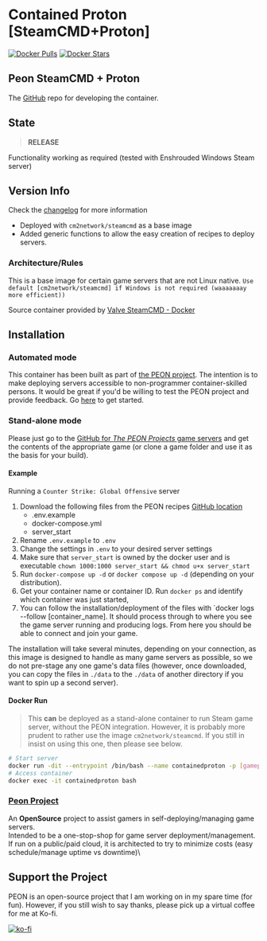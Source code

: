 # Contained Proton [SteamCMD+Proton]

[![Docker Pulls](https://img.shields.io/docker/pulls/umlatt/steamcmd-proton.svg)](https://hub.docker.com/r/umlatt/steamcmd-proton)
[![Docker Stars](https://img.shields.io/docker/stars/umlatt/steamcmd-proton.svg)](https://hub.docker.com/r/umlatt/steamcmd-proton)

## Peon SteamCMD + Proton

The [GitHub](https://github.com/the-peon-project/peon-wartable/tree/master/containers/steamcmd-proton) repo for developing the container.

## State

> **RELEASE**

Functionality working as required (tested with Enshrouded Windows Steam server)

## Version Info

Check the [changelog](http://docs.warcamp.org/development/02_wartable/#contained-proton) for more information

- Deployed with ``cm2network/steamcmd`` as a base image
- Added generic functions to allow the easy creation of recipes to deploy servers.

### Architecture/Rules

This is a base image for certain game servers that are not Linux native. ``Use default [cm2network/steamcmd] if Windows is not required (waaaaaaay more efficient))``

Source container provided by [Valve SteamCMD - Docker](https://developer.valvesoftware.com/wiki/SteamCMD#Docker)

## Installation

### Automated mode

This container has been built as part of [the PEON project](http://docs.warcamp.org). The intention is to make deploying servers accessible to non-programmer container-skilled persons. It would be great if you'd be willing to test the PEON project and provide feedback. Go [here](http://docs.warcamp.org/guides/#peon-deployment) to get started.

### Stand-alone mode

Please just go to the [GitHub for *The PEON Projects* game servers](https://github.com/the-peon-project/peon-warplans) and get the contents of the appropriate game (or clone a game folder and use it as the basis for your build).

#### Example

Running a `Counter Strike: Global Offensive` server

1. Download the following files from the PEON recipes [GitHub location](https://github.com/the-peon-project/peon-warplans/tree/main/csgo)
    - .env.example
    - docker-compose.yml
    - server_start
2. Rename `.env.example` to `.env`
3. Change the settings in `.env` to your desired server settings
4. Make sure that `server_start` is owned by the docker user and is executable `chown 1000:1000 server_start && chmod u+x server_start`
5. Run `docker-compose up -d` or `docker compose up -d` (depending on your distribution).
6. Get your container name or container ID. Run `docker ps` and identify which container was just started,
7. You can follow the installation/deployment of the files with `docker logs --follow [container_name]. It should process through to where you see the game server running and producing logs. From here you should be able to connect and join your game.

The installation will take several minutes, depending on your connection, as this image is designed to handle as many game servers as possible, so we do not pre-stage any one game's data files (however, once downloaded, you can copy the files in `./data` to the `./data` of another directory if you want to spin up a second server).

#### Docker Run

> This **can** be deployed as a stand-alone container to run Steam game server, without the PEON integration. However, it is probably more prudent to rather use the image `cm2network/steamcmd`.
> If you still in insist on using this one, then please see below.

```bash
# Start server
docker run -dit --entrypoint /bin/bash --name containedproton -p [gameport_01]:[gameport_01] umlatt/steamcmd-proton:latest
# Access container
docker exec -it containedproton bash
```

### [Peon Project](http://docs.warcamp.org)

An **OpenSource** project to assist gamers in self-deploying/managing game servers.\
Intended to be a one-stop-shop for game server deployment/management.\
If run on a public/paid cloud, it is architected to try to minimize costs (easy schedule/manage uptime vs downtime)\

## Support the Project

PEON is an open-source project that I am working on in my spare time (for fun).
However, if you still wish to say thanks, please pick up a virtual coffee for me at Ko-fi.

[![ko-fi](https://ko-fi.com/img/githubbutton_sm.svg)](https://ko-fi.com/K3K567ILJ)
